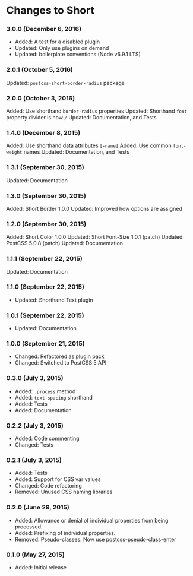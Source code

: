 # Changes to Short

### 3.0.0 (December 6, 2016)

- Added: A test for a disabled plugin
- Updated: Only use plugins on demand
- Updated: boilerplate conventions (Node v6.9.1 LTS)

### 2.0.1 (October 5, 2016)

Updated: `postcss-short-border-radius` package

### 2.0.0 (October 3, 2016)

Added: Use shorthand `border-radius` properties
Updated: Shorthand `font` property divider is now `/`
Updated: Documentation, and Tests

### 1.4.0 (December 8, 2015)

Added: Use shorthand data attributes `[-name]`
Added: Use common `font-weight` names
Updated: Documentation, and Tests

### 1.3.1 (September 30, 2015)

Updated: Documentation

### 1.3.0 (September 30, 2015)

Added: Short Border 1.0.0
Updated: Improved how options are assigned

### 1.2.0 (September 30, 2015)

Added: Short Color 1.0.0
Updated: Short Font-Size 1.0.1 (patch)
Updated: PostCSS 5.0.8 (patch)
Updated: Documentation

### 1.1.1 (September 22, 2015)

Updated: Documentation

### 1.1.0 (September 22, 2015)

- Updated: Shorthand Text plugin

### 1.0.1 (September 22, 2015)

- Updated: Documentation

### 1.0.0 (September 21, 2015)

- Changed: Refactored as plugin pack
- Changed: Switched to PostCSS 5 API

### 0.3.0 (July 3, 2015)

- Added: `.process` method
- Added: `text-spacing` shorthand
- Added: Tests
- Added: Documentation

### 0.2.2 (July 3, 2015)

- Added: Code commenting
- Changed: Tests

### 0.2.1 (July 3, 2015)

- Added: Tests
- Added: Support for CSS var values
- Changed: Code refactoring
- Removed: Unused CSS naming libraries

### 0.2.0 (June 29, 2015)

- Added: Allowance or denial of individual properties from being processed.
- Added: Prefixing of individual properties.
- Removed: Pseudo-classes. Now use [postcss-pseudo-class-enter](https://github.com/jonathantneal/postcss-pseudo-class-enter)

### 0.1.0 (May 27, 2015)

- Added: Initial release
